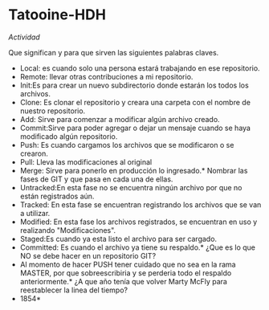 # Tatooine-HDH
*Actividad*

Que significan y para que sirven las siguientes palabras claves.
- Local:  es cuando solo una persona estará trabajando en ese repositorio.
- Remote: llevar otras contribuciones a mi repositorio.
- Init:Es para crear un nuevo subdirectorio donde estarán los todos los archivos.
- Clone: Es clonar el repositorio y creara una carpeta con el nombre de nuestro repositorio.
- Add: Sirve para comenzar a modificar algún archivo creado.
- Commit:Sirve para poder agregar o dejar un mensaje cuando se haya modificado algún repositorio.
- Push: Es cuando cargamos los archivos que se modificaron o se crearon.
- Pull: Lleva las modificaciones al original
- Merge: Sirve para ponerlo en producción lo ingresado.*
Nombrar las fases de GIT y que pasa en cada
una de ellas.
- Untracked:En esta fase no se encuentra ningún archivo por que no están registrados aún.
- Tracked: En esta fase se encuentran registrando los archivos que se van a utilizar.
- Modified: En esta fase los archivos registrados, se encuentran en uso y realizando "Modificaciones".
- Staged:Es cuando ya esta listo el archivo para ser cargado.
- Committed: Es cuando el archivo ya tiene su respaldo.*
¿Que es lo que NO se debe hacer en un repositorio GIT?
- Al momento de hacer PUSH tener cuidado que no sea en la rama MASTER, por que sobreescribiria y se perderia todo el respaldo anteriormente.*
¿A que año tenía que volver Marty McFly para reestablecer la linea del tiempo?
- 1854*
